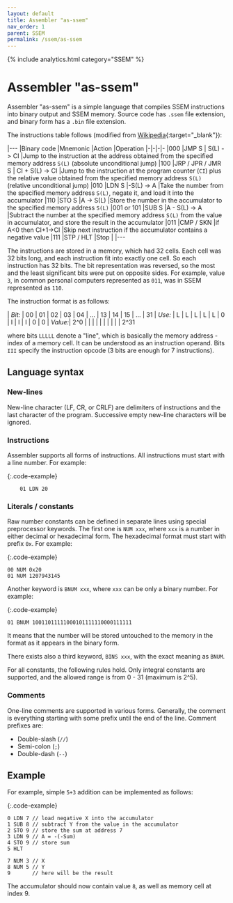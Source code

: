 ```yaml
---
layout: default
title: Assembler "as-ssem"
nav_order: 1
parent: SSEM
permalink: /ssem/as-ssem
---
```


{% include analytics.html category="SSEM" %}

# Assembler "as-ssem"

Assembler "as-ssem" is a simple language that compiles SSEM instructions into binary output and SSEM memory.
Source code has `.ssem` file extension, and binary form has a `.bin` file extension.

The instructions table follows (modified from [Wikipedia][programming]{:target="_blank"}):

|---
|Binary code |Mnemonic        |Action            |Operation
|-|-|-|-
|000         |JMP S           | S(L) -> CI       |Jump to the instruction at the address obtained from the specified memory address `S(L)` (absolute unconditional jump)
|100         |JRP / JPR / JMR S | CI + S(L) -> CI |Jump to the instruction at the program counter (`CI`) plus the relative value obtained from the specified memory address `S(L)` (relative unconditional jump)
|010         |LDN S           |-S(L) -> A       |Take the number from the specified memory address `S(L)`, negate it, and load it into the accumulator
|110         |STO S           |A -> S(L)        |Store the number in the accumulator to the specified memory address `S(L)`
|001 or 101  |SUB S           |A - S(L) -> A    |Subtract the number at the specified memory address `S(L)` from the value in accumulator, and store the result in the accumulator
|011         |CMP / SKN       |if A<0 then CI+1->CI |Skip next instruction if the accumulator contains a negative value
|111         |STP  / HLT      |Stop              |
|---

The instructions are stored in a memory, which had 32 cells. Each cell was 32 bits long, and each instruction fit into
exactly one cell. So each instruction has 32 bits. The bit representation was reversed, so the most and the least
significant bits were put on opposite sides. For example, value `3`, in common personal computers represented as `011`,
was in SSEM represented as `110`.

The instruction format is as follows:

| *Bit:*  | 00  | 01 | 02 | 03 | 04 | ... | 13 | 14 | 15 | ... | 31
| *Use:*  | L   | L  | L  | L  | L  |  0  | I  | I  | I  | 0   | 0
| *Value:*| 2^0 |    |    |    |    |     |    |    |    |     | 2^31


where bits `LLLLL` denote a "line", which is basically the memory address - index of a memory cell. It can be understood
as an instruction operand. Bits `III` specify the instruction opcode (3 bits are enough for 7 instructions).

## Language syntax

### New-lines

New-line character (LF, CR, or CRLF) are delimiters of instructions and the last character of the program.
Successive empty new-line characters will be ignored.

### Instructions

Assembler supports all forms of instructions. All instructions must start with a line number. For example:

{:.code-example}
```
    01 LDN 20
```

### Literals / constants

Raw number constants can be defined in separate lines using special preprocessor keywords. The first one is `NUM xxx`, where `xxx` is a number in either decimal or hexadecimal form. The hexadecimal format must start with prefix `0x`. For example:

{:.code-example}
```
00 NUM 0x20
01 NUM 1207943145
```

Another keyword is `BNUM xxx`, where `xxx` can be only a binary number. For example:

{:.code-example}
```
01 BNUM 10011011111000101111110000111111
```

It means that the number will be stored untouched to the memory in the format as it appears in the binary form.

There exists also a third keyword, `BINS xxx`, with the exact meaning as `BNUM`.

For all constants, the following rules hold. Only integral constants are supported, and the allowed range is from 0 - 31 (maximum is 2^5).

### Comments

One-line comments are supported in various forms. Generally, the comment is everything starting with some prefix until the end of the line. Comment prefixes are:

- Double-slash (`//`)
- Semi-colon (`;`)
- Double-dash (`--`)

## Example

For example, simple `5+3` addition can be implemented as follows:

{:.code-example}
```
0 LDN 7 // load negative X into the accumulator
1 SUB 8 // subtract Y from the value in the accumulator
2 STO 9 // store the sum at address 7
3 LDN 9 // A = -(-Sum)
4 STO 9 // store sum
5 HLT

7 NUM 3 // X
8 NUM 5 // Y
9       // here will be the result
```

The accumulator should now contain value `8`, as well as memory cell at index 9.


[programming]: https://en.wikipedia.org/wiki/Manchester_Small-Scale_Experimental_Machine#Programming
